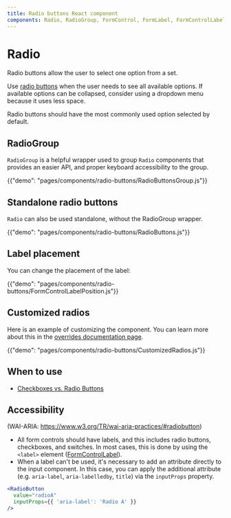 ```yaml
---
title: Radio buttons React component
components: Radio, RadioGroup, FormControl, FormLabel, FormControlLabel
---
```


# Radio

<p class="description">Radio buttons allow the user to select one option from a set.</p>

Use [radio buttons](https://material.io/design/components/selection-controls.html#radio-buttons) when the user needs to see all available options.
If available options can be collapsed, consider using a dropdown menu because it uses less space.

Radio buttons should have the most commonly used option selected by default.

## RadioGroup

`RadioGroup` is a helpful wrapper used to group `Radio` components that provides an easier API, and proper keyboard accessibility to the group.

{{"demo": "pages/components/radio-buttons/RadioButtonsGroup.js"}}

## Standalone radio buttons

`Radio` can also be used standalone, without the RadioGroup wrapper.

{{"demo": "pages/components/radio-buttons/RadioButtons.js"}}

## Label placement

You can change the placement of the label:

{{"demo": "pages/components/radio-buttons/FormControlLabelPosition.js"}}

## Customized radios

Here is an example of customizing the component. You can learn more about this in the
[overrides documentation page](/customization/components/).

{{"demo": "pages/components/radio-buttons/CustomizedRadios.js"}}

## When to use

- [Checkboxes vs. Radio Buttons](https://www.nngroup.com/articles/checkboxes-vs-radio-buttons/)

## Accessibility

(WAI-ARIA: https://www.w3.org/TR/wai-aria-practices/#radiobutton)

- All form controls should have labels, and this includes radio buttons, checkboxes, and switches. In most cases, this is done by using the `<label>` element ([FormControlLabel](/api/form-control-label/)).
- When a label can't be used, it's necessary to add an attribute directly to the input component.
In this case, you can apply the additional attribute (e.g. `aria-label`, `aria-labelledby`, `title`) via the `inputProps` property.

```jsx
<RadioButton
  value="radioA"
  inputProps={{ 'aria-label': 'Radio A' }}
/>
```
